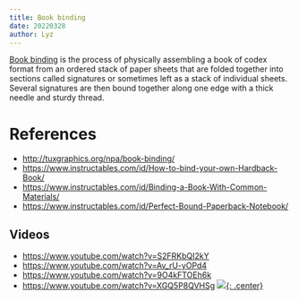 ```yaml
---
title: Book binding
date: 20220328
author: Lyz
---
```


[Book binding](https://en.wikipedia.org/wiki/Bookbinding) is the process of
physically assembling a book of codex format from an ordered stack of paper
sheets that are folded together into sections called signatures or sometimes
left as a stack of individual sheets. Several signatures are then bound together
along one edge with a thick needle and sturdy thread.

# References

* http://tuxgraphics.org/npa/book-binding/
* https://www.instructables.com/id/How-to-bind-your-own-Hardback-Book/
* https://www.instructables.com/id/Binding-a-Book-With-Common-Materials/
* https://www.instructables.com/id/Perfect-Bound-Paperback-Notebook/

## Videos

* https://www.youtube.com/watch?v=S2FRKbQI2kY
* https://www.youtube.com/watch?v=Av_rU-yOPd4
* https://www.youtube.com/watch?v=9O4kFTOEh6k
* https://www.youtube.com/watch?v=XGQ5P8QVHSg
[![](not-by-ai.svg){: .center}](https://notbyai.fyi)
